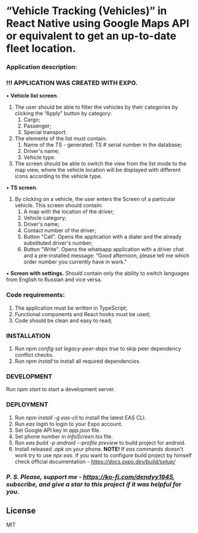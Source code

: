 # “Vehicle Tracking (Vehicles)” in React Native using Google Maps API or equivalent to get an up-to-date fleet location.

### Application description:

### !!! APPLICATION WAS CREATED WITH EXPO.

▪ **Vehicle list screen**.

1. The user should be able to filter the vehicles by their categories by clicking the “Apply” button by category:
     1. Cargo;
     2. Passenger;
     3. Special transport.
2. The elements of the list must contain:
     1. Name of the TS - generated: TS # serial number in the database;
     2. Driver's name;
     3. Vehicle type.
3. The screen should be able to switch the view from the list mode to the map view, where the vehicle location will be displayed with different icons according to the vehicle type.

▪ **TS screen**.

1. By clicking on a vehicle, the user enters the Screen of a particular vehicle. This screen should contain:
     1. A map with the location of the driver;
     2. Vehicle category;
     3. Driver's name;
     4. Contact number of the driver;
     5. Button "Call". Opens the application with a dialer and the already substituted driver's number;
     6. Button "Write". Opens the whatsapp application with a driver chat and a pre-installed message: “Good afternoon, please tell me which order number you currently have in work.”

▪ **Screen with settings.** Should contain only the ability to switch languages from English to Russian and vice versa.

### Code requirements:

1. The application must be written in TypeScript;
2. Functional components and React hooks must be used;
3. Code should be clean and easy to read;

### INSTALLATION
1. Run npm <i>config set legacy-peer-deps true</i> to skip peer dependency conflict checks.
2. Run <i>npm install</i> to install all required dependencies.

### DEVELOPMENT
Run <i>npm start</i> to start a development server.

### DEPLOYMENT
1. Run <i>npm install -g eas-cli</i> to install the latest EAS CLI.
2. Run <i>eas login</i> to login to your Expo account.
3. Set Google API key in <i>app.json</i> file.
4. Set phone number in <i>InfoScreen.tsx</i> file.
5. Run <i>eas build -p android --profile preview</i> to build project for android.
6. Install released <i>.apk</i> on your phone.
<b>NOTE!</b> If <i>eas</i> commands doesn't work try to use <i>npx eas</i>. if you want to configure build project by himself check official documentation - <i>https://docs.expo.dev/build/setup/</i>

### <i>P. S. Please, support me - https://ko-fi.com/dendyy1945, subscribe, and give a star to this project if it was helpful for you.</i>

License
----
MIT
